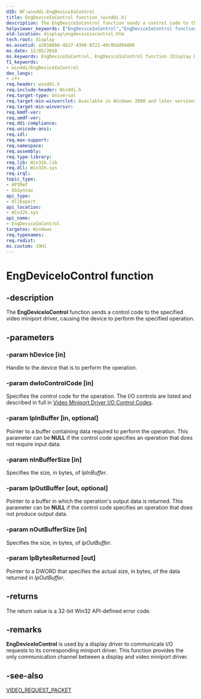 ```yaml
---
UID: NF:winddi.EngDeviceIoControl
title: EngDeviceIoControl function (winddi.h)
description: The EngDeviceIoControl function sends a control code to the specified video miniport driver, causing the device to perform the specified operation.helpviewer_keywords: ["EngDeviceIoControl","EngDeviceIoControl function [Display Devices]","display.engdeviceiocontrol","gdifncs_735d205a-99e3-4397-a5ac-31312ac734e7.xml","winddi/EngDeviceIoControl"]
old-location: display\engdeviceiocontrol.htm
tech.root: display
ms.assetid: a38186b6-4b27-4360-8721-49c95dd94806
ms.date: 12/05/2018
ms.keywords: EngDeviceIoControl, EngDeviceIoControl function [Display Devices], display.engdeviceiocontrol, gdifncs_735d205a-99e3-4397-a5ac-31312ac734e7.xml, winddi/EngDeviceIoControl
f1_keywords:
- winddi/EngDeviceIoControl
dev_langs:
- c++
req.header: winddi.h
req.include-header: Winddi.h
req.target-type: Universal
req.target-min-winverclnt: Available in Windows 2000 and later versions of the Windows operating systems.
req.target-min-winversvr: 
req.kmdf-ver: 
req.umdf-ver: 
req.ddi-compliance: 
req.unicode-ansi: 
req.idl: 
req.max-support: 
req.namespace: 
req.assembly: 
req.type-library: 
req.lib: Win32k.lib
req.dll: Win32k.sys
req.irql: 
topic_type:
- APIRef
- kbSyntax
api_type:
- DllExport
api_location:
- Win32k.sys
api_name:
- EngDeviceIoControl
targetos: Windows
req.typenames: 
req.redist: 
ms.custom: 19H1
---
```


# EngDeviceIoControl function


## -description


The <b>EngDeviceIoControl</b> function sends a control code to the specified video miniport driver, causing the device to perform the specified operation.


## -parameters




### -param hDevice [in]

Handle to the device that is to perform the operation.


### -param dwIoControlCode [in]

Specifies the control code for the operation. The I/O controls are listed and described in full in <a href="https://docs.microsoft.com/windows-hardware/drivers/ddi/content/index">Video Miniport Driver I/O Control Codes</a>.


### -param lpInBuffer [in, optional]

Pointer to a buffer containing data required to perform the operation. This parameter can be <b>NULL</b> if the control code specifies an operation that does not require input data.


### -param nInBufferSize [in]

Specifies the size, in bytes, of <i>lpInBuffer</i>.


### -param lpOutBuffer [out, optional]

Pointer to a buffer in which the operation's output data is returned. This parameter can be <b>NULL</b> if the control code specifies an operation that does not produce output data.


### -param nOutBufferSize [in]

Specifies the size, in bytes, of <i>lpOutBuffer</i>.


### -param lpBytesReturned [out]

Pointer to a DWORD that specifies the actual size, in bytes, of the data returned in <i>lpOutBuffer</i>.


## -returns



The return value is a 32-bit Win32 API-defined error code.




## -remarks



<b>EngDeviceIoControl</b> is used by a display driver to communicate I/O requests to its corresponding miniport driver. This function provides the only communication channel between a display and video miniport driver.




## -see-also




<a href="https://docs.microsoft.com/windows-hardware/drivers/ddi/content/video/ns-video-_video_request_packet">VIDEO_REQUEST_PACKET</a>
 

 


